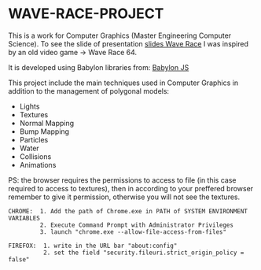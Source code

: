 # WAVE-RACE-PROJECT
This is a work for Computer Graphics (Master Engineering Computer Science). 
To see the slide of presentation [slides Wave Race](http://www.slideshare.net/StefanoCoratti/wave-race-project)
I was inspired by an old video game -> Wave Race 64.

It is developed using Babylon libraries from:
[Babylon JS](http://www.babylonjs.com/)

This project include the main techniques
used in Computer Graphics in addition to the management of polygonal models:
- Lights
- Textures
- Normal Mapping
- Bump Mapping
- Particles
- Water
- Collisions
- Animations

PS: the browser requires the permissions to access to file (in this case required to access to textures),
    then in according to your preffered browser remember to give it permission, otherwise you will not see the textures.
    
    CHROME:  1. Add the path of Chrome.exe in PATH of SYSTEM ENVIRONMENT VARIABLES
             2. Execute Command Prompt with Administrator Privileges
             3. launch "chrome.exe --allow-file-access-from-files"
             
    FIREFOX:  1. write in the URL bar "about:config"
              2. set the field "security.fileuri.strict_origin_policy = false"
